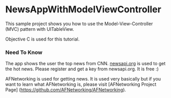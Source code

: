 # NewsAppWithModelViewController

This sample project shows you how to use the Model-View-Controller (MVC) pattern with UITableView. 

Objective C is used for this tutorial. 

### Need To Know
The app shows the user the top news from CNN. [newsapi.org](https://newsapi.org) is used to get the hot news. Please register and get a key from newsapi.org. It is free :)

AFNetworking is used for getting news. It is used very basically but if you want to learn what AFNetworking is, please visit [AFNetworking Project Page] (https://github.com/AFNetworking/AFNetworking).

